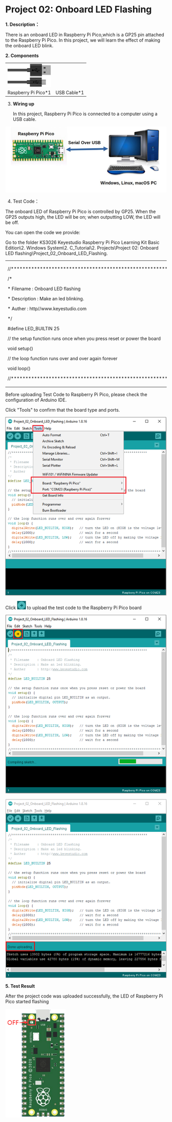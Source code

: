 # Project 02: Onboard LED Flashing

**1. Description：**

There is an onboard LED in Raspberry Pi Pico,which is a GP25 pin
attached to the Raspberry Pi Pico. In this project, we will learn the
effect of making the onboard LED blink.

**2. Components**

|                                 |                        |
| ------------------------------- | ---------------------- |
| ![](/media/3bdcc62cfa661d2b860a76e28537e21e.png) |
| Raspberry Pi Pico\*1            | USB Cable\*1           |

3.  **Wiring up**
    
    In this project, Raspberry Pi Pico is connected to a computer using
    a USB cable. 

![](/media/8ea81d60b8e2132c358041235490b7d5.jpeg)

4.  Test Code：

The onboard LED of Raspberry Pi Pico is controlled by GP25. When the
GP25 outputs high, the LED will be on; when outputting LOW, the LED will
be off.

You can open the code we provide:

Go to the folder KS3026 Keyestudio Raspberry Pi Pico Learning Kit Basic
Edition\\2. Windows System\\2. C\_Tutorial\\2. Projects\\Project 02:
Onboard LED flashing\\Project\_02\_Onboard\_LED\_Flashing.

<table>
<tbody>
<tr class="odd">
<td><p>//**********************************************************************</p>
<p>/*</p>
<p>* Filename : Onboard LED flashing</p>
<p>* Description : Make an led blinking.</p>
<p>* Auther : http//www.keyestudio.com</p>
<p>*/</p>
<p>#define LED_BUILTIN 25</p>
<p>// the setup function runs once when you press reset or power the board</p>
<p>void setup() </p>
<p>// the loop function runs over and over again forever</p>
<p>void loop() </p>
<p>//*************************************************************************************</p></td>
</tr>
</tbody>
</table>

Before uploading Test Code to Raspberry Pi Pico, please check the
configuration of Arduino IDE.

Click "Tools" to confirm that the board type and ports.

![](/media/2fdcbda97a25faff38c97fe9e9eaa912.png)

Click ![](/media/b0d41283bf5ae66d2d5ab45db15331ba.png) to upload the test code to the Raspberry Pi
Pico board

![](/media/6b969a7dcb03845a0a1ba591c00efcac.png)

![](/media/655fba85319a8194349ba1bdfee97fac.png)

**5. Test Result**

After the project code was uploaded successfully, the LED of Raspberry
Pi Pico started flashing

![](/media/529c3be102eb7414ac1e5e66fb203b6e.png)

